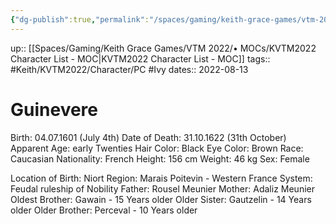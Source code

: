 ```yaml
---
{"dg-publish":true,"permalink":"/spaces/gaming/keith-grace-games/vtm-2022/areas/characters/guinevere/","dgHomeLink":true,"dgPassFrontmatter":true}
---
```


up:: [[Spaces/Gaming/Keith Grace Games/VTM 2022/• MOCs/KVTM2022 Character List - MOC|KVTM2022 Character List - MOC]]
tags:: #Keith/KVTM2022/Character/PC #Ivy 
dates:: 2022-08-13

# Guinevere

Birth: 04.07.1601 (July 4th)
Date of Death: 31.10.1622 (31th October)
Apparent Age: early Twenties
Hair Color: Black
Eye Color: Brown
Race: Caucasian
Nationality: French
Height: 156 cm
Weight: 46 kg
Sex: Female

Location of Birth: Niort
Region: Marais Poitevin - Western France
System: Feudal ruleship of Nobility
Father: Rousel Meunier
Mother: Adaliz Meunier
Oldest Brother: Gawain  -  15 Years older
Older Sister: Gautzelin   -   14 Years older
Older Brother: Perceval  -   10 Years older

